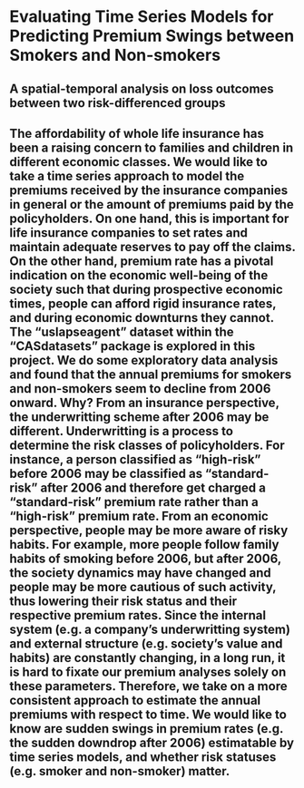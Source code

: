 <h1> Evaluating Time Series Models for Predicting Premium Swings between Smokers and Non-smokers</h1>
<h2> A spatial-temporal analysis on loss outcomes between two risk-differenced groups<h2>
  
<p>
  The affordability of whole life insurance has been a raising concern to families and children in different economic classes. We would like to take a time series approach to model the premiums received by the insurance companies in general or the amount of premiums paid by the policyholders. On one hand, this is important for life insurance companies to set rates and maintain adequate reserves to pay off the claims. On the other hand, premium rate has a pivotal indication on the economic well-being of the society such that during prospective economic times, people can afford rigid insurance rates, and during economic downturns they cannot. The “uslapseagent” dataset within the “CASdatasets” package is explored in this project. We do some exploratory data analysis and found that the annual premiums for smokers and non-smokers seem to decline from 2006 onward. Why? From an insurance perspective, the underwritting scheme after 2006 may be different. Underwritting is a process to determine the risk classes of policyholders. For instance, a person classified as “high-risk” before 2006 may be classified as “standard-risk” after 2006 and therefore get charged a “standard-risk” premium rate rather than a “high-risk” premium rate. From an economic perspective, people may be more aware of risky habits. For example, more people follow family habits of smoking before 2006, but after 2006, the society dynamics may have changed and people may be more cautious of such activity, thus lowering their risk status and their respective premium rates. Since the internal system (e.g. a company’s underwritting system) and external structure (e.g. society’s value and habits) are constantly changing, in a long run, it is hard to fixate our premium analyses solely on these parameters. Therefore, we take on a more consistent approach to estimate the annual premiums with respect to time. We would like to know are sudden swings in premium rates (e.g. the sudden downdrop after 2006) estimatable by time series models, and whether risk statuses (e.g. smoker and non-smoker) matter.

</p>
